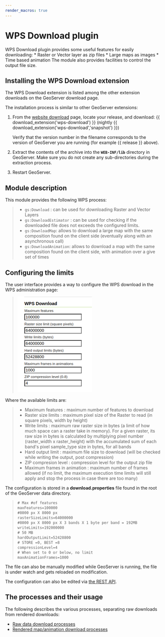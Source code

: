 ```yaml
---
render_macros: true
---
```


# WPS Download plugin

WPS Download plugin provides some useful features for easily downloading: * Raster or Vector layer as zip files * Large maps as images * Time based animation The module also provides facilities to control the output file size.

## Installing the WPS Download extension

The WPS Download extension is listed among the other extension downloads on the GeoServer download page.

The installation process is similar to other GeoServer extensions:

1.  From the [website download](https://geoserver.org/download) page, locate your release, and download: {{ download_extension('wps-download') }} (nightly {{ download_extension('wps-download','snapshot') }})

    Verify that the version number in the filename corresponds to the version of GeoServer you are running (for example {{ release }} above).

2.  Extract the contents of the archive into the **`WEB-INF/lib`** directory in GeoServer. Make sure you do not create any sub-directories during the extraction process.

3.  Restart GeoServer.

## Module description

This module provides the following WPS process:

> -   `gs:Download` : can be used for downloading Raster and Vector Layers
> -   `gs:DownloadEstimator` : can be used for checking if the downloaded file does not exceeds the configured limits.
> -   `gs:DownloadMap`: allows to download a large map with the same composition found on the client side (eventually along with an asynchronous call)
> -   `gs:DownloadAnimation`: allows to download a map with the same composition found on the client side, with animation over a give set of times

## Configuring the limits

The user interface provides a way to configure the WPS download in the WPS administration page:

> ![](images/admin.png)

Where the available limits are:

> -   Maximum features : maximum number of features to download
> -   Raster size limits : maximum pixel size of the Raster to read (in square pixels, width by height)
> -   Write limits : maximum raw raster size in bytes (a limit of how much space can a raster take in memory). For a given raster, its raw size in bytes is calculated by multiplying pixel number (raster_width x raster_height) with the accumulated sum of each band's pixel sample_type size in bytes, for all bands
> -   Hard output limit : maximum file size to download (will be checked while writing the output, post compression)
> -   ZIP compresion level : compression level for the output zip file
> -   Maximum frames in animation : maximum number of frames allowed (if no limit, the maximum execution time limits will still apply and stop the process in case there are too many)

The configuration is stored in a **download.properties** file found in the root of the GeoServer data directory.

> ``` 
> # Max #of features
> maxFeatures=100000
> #8000 px X 8000 px
> rasterSizeLimits=64000000
> #8000 px X 8000 px X 3 bands X 1 byte per band = 192MB
> writeLimits=192000000
> # 50 MB
> hardOutputLimit=52428800
> # STORE =0, BEST =8
> compressionLevel=4
> # When set to 0 or below, no limit
> maxAnimationFrames=1000
> ```

The file can also be manually modified while GeoServer is running, the file is under watch and gets reloaded on modification.

The configuration can also be edited via [the REST API](https://docs.geoserver.org/latest/en/api/#1.0.0/wpsdownload.yaml).

## The processes and their usage

The following describes the various processes, separating raw downloads from rendered downloads:

<div class="grid cards" markdown>

-   [Raw data download processes](rawDownload.md)
-   [Rendered map/animation download processes](mapAnimationDownload.md)

</div>
